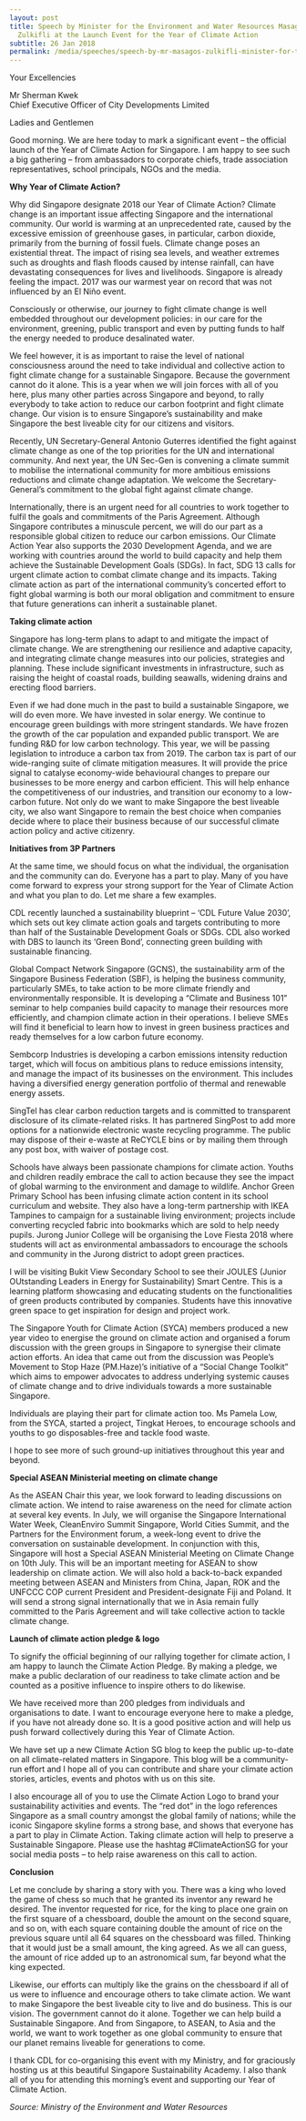 ```yaml
---
layout: post
title: Speech by Minister for the Environment and Water Resources Masagos
  Zulkifli at the Launch Event for the Year of Climate Action
subtitle: 26 Jan 2018
permalink: /media/speeches/speech-by-mr-masagos-zulkifli-minister-for-the-environment-and-water-resources-at-the-launch-event-for-the-year-of-climate-action-26-january-2018/
---
```

Your Excellencies 

Mr Sherman Kwek 
<br>Chief Executive Officer of City Developments Limited

Ladies and Gentlemen

Good morning. We are here today to mark a significant event – the official launch of the Year of Climate Action for Singapore.  I am happy to see such a big gathering – from ambassadors to corporate chiefs, trade association representatives, school principals, NGOs and the media.

**Why Year of Climate Action?**

Why did Singapore designate 2018 our Year of Climate Action? Climate change is an important issue affecting Singapore and the international community. Our world is warming at an unprecedented rate, caused by the excessive emission of greenhouse gases, in particular, carbon dioxide, primarily from the burning of fossil fuels. Climate change poses an existential threat. The impact of rising sea levels, and weather extremes such as droughts and flash floods caused by intense rainfall, can have devastating consequences for lives and livelihoods.  Singapore is already feeling the impact. 2017 was our warmest year on record that was not influenced by an El Niño event.

Consciously or otherwise, our journey to fight climate change is well embedded throughout our development policies:  in our care for the environment, greening, public transport and even by putting funds to half the energy needed to produce desalinated water.

We feel however, it is as important to raise the level of national consciousness around the need to take individual and collective action to fight climate change for a sustainable Singapore. Because the government cannot do it alone. This is a year when we will join forces with all of you here, plus many other parties across Singapore and beyond, to rally everybody to take action to reduce our carbon footprint and fight climate change. Our vision is to ensure Singapore’s sustainability and make Singapore the best liveable city for our citizens and visitors.

Recently, UN Secretary-General Antonio Guterres identified the fight against climate change as one of the top priorities for the UN and international community. And next year, the UN Sec-Gen is convening a climate summit to mobilise the international community for more ambitious emissions reductions and climate change adaptation. We welcome the Secretary-General’s commitment to the global fight against climate change.

Internationally, there is an urgent need for all countries to work together to fulfil the goals and commitments of the Paris Agreement. Although Singapore contributes a minuscule percent, we will do our part as a responsible global citizen to reduce our carbon emissions. Our Climate Action Year also supports the 2030 Development Agenda, and we are working with countries around the world to build capacity and help them achieve the Sustainable Development Goals (SDGs). In fact, SDG 13 calls for urgent climate action to combat climate change and its impacts. Taking climate action as part of the international community’s concerted effort to fight global warming is both our moral obligation and commitment to ensure that future generations can inherit a sustainable planet.

**Taking climate action**

Singapore has long-term plans to adapt to and mitigate the impact of climate change. We are strengthening our resilience and adaptive capacity, and integrating climate change measures into our policies, strategies and planning. These include significant investments in infrastructure, such as raising the height of coastal roads, building seawalls, widening drains and erecting flood barriers.

Even if we had done much in the past to build a sustainable Singapore, we will do even more.  We have invested in solar energy. We continue to encourage green buildings with more stringent standards. We have frozen the growth of the car population and expanded public transport. We are funding R&D for low carbon technology. This year, we will be passing legislation to introduce a carbon tax from 2019. The carbon tax is part of our wide-ranging suite of climate mitigation measures. It will provide the price signal to catalyse economy-wide behavioural changes to prepare our businesses to be more energy and carbon efficient. This will help enhance the competitiveness of our industries, and transition our economy to a low-carbon future. Not only do we want to make Singapore the best liveable city, we also want Singapore to remain the best choice when companies decide where to place their business because of our successful climate action policy and active citizenry.

**Initiatives from 3P Partners**

At the same time, we should focus on what the individual, the organisation and the community can do.  Everyone has a part to play.  Many of you have come forward to express your strong support for the Year of Climate Action and what you plan to do.  Let me share a few examples.

CDL recently launched a sustainability blueprint – ‘CDL Future Value 2030’, which sets out key climate action goals and targets contributing to more than half of the Sustainable Development Goals or SDGs. CDL also worked with DBS to launch its ‘Green Bond’, connecting green building with sustainable financing.

Global Compact Network Singapore (GCNS), the sustainability arm of the Singapore Business Federation (SBF), is helping the business community, particularly SMEs, to take action to be more climate friendly and environmentally responsible. It is developing a “Climate and Business 101” seminar to help companies build capacity to manage their resources more efficiently, and champion climate action in their operations. I believe SMEs will find it beneficial to learn how to invest in green business practices and ready themselves for a low carbon future economy.

Sembcorp Industries is developing a carbon emissions intensity reduction target, which will focus on ambitious plans to reduce emissions intensity, and manage the impact of its businesses on the environment. This includes having a diversified energy generation portfolio of thermal and renewable energy assets.

SingTel has clear carbon reduction targets and is committed to transparent disclosure of its climate-related risks. It has partnered SingPost to add more options for a nationwide electronic waste recycling programme. The public may dispose of their e-waste at ReCYCLE bins or by mailing them through any post box, with waiver of postage cost.

Schools have always been passionate champions for climate action. Youths and children readily embrace the call to action because they see the impact of global warming to the environment and damage to wildlife. Anchor Green Primary School has been infusing climate action content in its school curriculum and website. They also have a long-term partnership with IKEA Tampines to campaign for a sustainable living environment; projects include converting recycled fabric into bookmarks which are sold to help needy pupils. Jurong Junior College will be organising the Love Fiesta 2018 where students will act as environmental ambassadors to encourage the schools and community in the Jurong district to adopt green practices.

I will be visiting Bukit View Secondary School to see their JOULES (Junior OUtstanding Leaders in Energy for Sustainability) Smart Centre. This is a learning platform showcasing and educating students on the functionalities of green products contributed by companies. Students have this innovative green space to get inspiration for design and project work.

The Singapore Youth for Climate Action (SYCA) members produced a new year video to energise the ground on climate action and organised a forum discussion with the green groups in Singapore to synergise their climate action efforts. An idea that came out from the discussion was People’s Movement to Stop Haze (PM.Haze)’s initiative of a “Social Change Toolkit” which aims to empower advocates to address underlying systemic causes of climate change and to drive individuals towards a more sustainable Singapore.

Individuals are playing their part for climate action too. Ms Pamela Low, from the SYCA, started a project, Tingkat Heroes, to encourage schools and youths to go disposables-free and tackle food waste.

I hope to see more of such ground-up initiatives throughout this year and beyond.

**Special ASEAN Ministerial meeting on climate change**

As the ASEAN Chair this year, we look forward to leading discussions on climate action. We intend to raise awareness on the need for climate action at several key events. In July, we will organise the Singapore International Water Week, CleanEnviro Summit Singapore, World Cities Summit, and the Partners for the Environment forum, a week-long event to drive the conversation on sustainable development.  In conjunction with this, Singapore will host a Special ASEAN Ministerial Meeting on Climate Change on 10th July. This will be an important meeting for ASEAN to show leadership on climate action.  We will also hold a back-to-back expanded meeting between ASEAN and Ministers from China, Japan, ROK and the UNFCCC COP current President and President-designate Fiji and Poland. It will send a strong signal internationally that we in Asia remain fully committed to the Paris Agreement and will take collective action to tackle climate change.

**Launch of climate action pledge & logo**

To signify the official beginning of our rallying together for climate action, I am happy to launch the Climate Action Pledge. By making a pledge, we make a public declaration of our readiness to take climate action and be counted as a positive influence to inspire others to do likewise.

We have received more than 200 pledges from individuals and organisations to date. I want to encourage everyone here to make a pledge, if you have not already done so.  It is a good positive action and will help us push forward collectively during this Year of Climate Action.

We have set up a new Climate Action SG blog to keep the public up-to-date on all climate-related matters in Singapore. This blog will be a community-run effort and I hope all of you can contribute and share your climate action stories, articles, events and photos with us on this site.

I also encourage all of you to use the Climate Action Logo to brand your sustainability activities and events. The “red dot” in the logo references Singapore as a small country amongst the global family of nations; while the iconic Singapore skyline forms a strong base, and shows that everyone has a part to play in Climate Action. Taking climate action will help to preserve a Sustainable Singapore.  Please use the hashtag #ClimateActionSG for your social media posts – to help raise awareness on this call to action.

**Conclusion**

Let me conclude by sharing a story with you. There was a king who loved the game of chess so much that he granted its inventor any reward he desired. The inventor requested for rice, for the king to place one grain on the first square of a chessboard, double the amount on the second square, and so on, with each square containing double the amount of rice on the previous square until all 64 squares on the chessboard was filled. Thinking that it would just be a small amount, the king agreed. As we all can guess, the amount of rice added up to an astronomical sum, far beyond what the king expected.

Likewise, our efforts can multiply like the grains on the chessboard if all of us were to influence and encourage others to take climate action. We want to make Singapore the best liveable city to live and do business. This is our vision. The government cannot do it alone. Together we can help build a Sustainable Singapore. And from Singapore, to ASEAN, to Asia and the world, we want to work together as one global community to ensure that our planet remains liveable for generations to come.

I thank CDL for co-organising this event with my Ministry, and for graciously hosting us at this beautiful Singapore Sustainability Academy. I also thank all of you for attending this morning’s event and supporting our Year of Climate Action.

*Source: Ministry of the Environment and Water Resources*